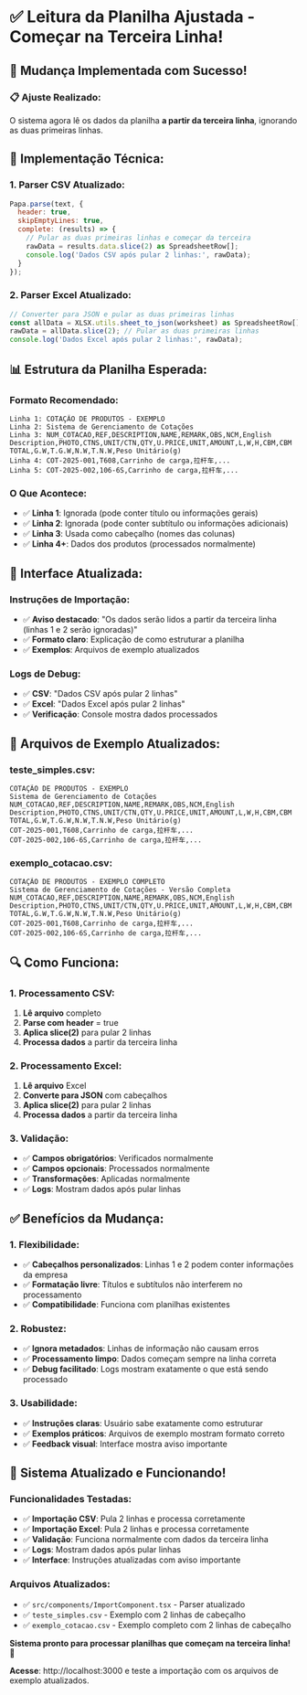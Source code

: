 # ✅ Leitura da Planilha Ajustada - Começar na Terceira Linha!

## 🎯 Mudança Implementada com Sucesso!

### **📋 Ajuste Realizado:**
O sistema agora lê os dados da planilha **a partir da terceira linha**, ignorando as duas primeiras linhas.

## 🔧 Implementação Técnica:

### **1. Parser CSV Atualizado:**
```javascript
Papa.parse(text, {
  header: true,
  skipEmptyLines: true,
  complete: (results) => {
    // Pular as duas primeiras linhas e começar da terceira
    rawData = results.data.slice(2) as SpreadsheetRow[];
    console.log('Dados CSV após pular 2 linhas:', rawData);
  }
});
```

### **2. Parser Excel Atualizado:**
```javascript
// Converter para JSON e pular as duas primeiras linhas
const allData = XLSX.utils.sheet_to_json(worksheet) as SpreadsheetRow[];
rawData = allData.slice(2); // Pular as duas primeiras linhas
console.log('Dados Excel após pular 2 linhas:', rawData);
```

## 📊 Estrutura da Planilha Esperada:

### **Formato Recomendado:**
```
Linha 1: COTAÇÃO DE PRODUTOS - EXEMPLO
Linha 2: Sistema de Gerenciamento de Cotações
Linha 3: NUM_COTACAO,REF,DESCRIPTION,NAME,REMARK,OBS,NCM,English Description,PHOTO,CTNS,UNIT/CTN,QTY,U.PRICE,UNIT,AMOUNT,L,W,H,CBM,CBM TOTAL,G.W,T.G.W,N.W,T.N.W,Peso Unitário(g)
Linha 4: COT-2025-001,T608,Carrinho de carga,拉杆车,...
Linha 5: COT-2025-002,106-6S,Carrinho de carga,拉杆车,...
```

### **O Que Acontece:**
- ✅ **Linha 1**: Ignorada (pode conter título ou informações gerais)
- ✅ **Linha 2**: Ignorada (pode conter subtítulo ou informações adicionais)
- ✅ **Linha 3**: Usada como cabeçalho (nomes das colunas)
- ✅ **Linha 4+**: Dados dos produtos (processados normalmente)

## 🎨 Interface Atualizada:

### **Instruções de Importação:**
- ✅ **Aviso destacado**: "Os dados serão lidos a partir da terceira linha (linhas 1 e 2 serão ignoradas)"
- ✅ **Formato claro**: Explicação de como estruturar a planilha
- ✅ **Exemplos**: Arquivos de exemplo atualizados

### **Logs de Debug:**
- ✅ **CSV**: "Dados CSV após pular 2 linhas"
- ✅ **Excel**: "Dados Excel após pular 2 linhas"
- ✅ **Verificação**: Console mostra dados processados

## 📁 Arquivos de Exemplo Atualizados:

### **teste_simples.csv:**
```
COTAÇÃO DE PRODUTOS - EXEMPLO
Sistema de Gerenciamento de Cotações
NUM_COTACAO,REF,DESCRIPTION,NAME,REMARK,OBS,NCM,English Description,PHOTO,CTNS,UNIT/CTN,QTY,U.PRICE,UNIT,AMOUNT,L,W,H,CBM,CBM TOTAL,G.W,T.G.W,N.W,T.N.W,Peso Unitário(g)
COT-2025-001,T608,Carrinho de carga,拉杆车,...
COT-2025-002,106-6S,Carrinho de carga,拉杆车,...
```

### **exemplo_cotacao.csv:**
```
COTAÇÃO DE PRODUTOS - EXEMPLO COMPLETO
Sistema de Gerenciamento de Cotações - Versão Completa
NUM_COTACAO,REF,DESCRIPTION,NAME,REMARK,OBS,NCM,English Description,PHOTO,CTNS,UNIT/CTN,QTY,U.PRICE,UNIT,AMOUNT,L,W,H,CBM,CBM TOTAL,G.W,T.G.W,N.W,T.N.W,Peso Unitário(g)
COT-2025-001,T608,Carrinho de carga,拉杆车,...
COT-2025-002,106-6S,Carrinho de carga,拉杆车,...
```

## 🔍 Como Funciona:

### **1. Processamento CSV:**
1. **Lê arquivo** completo
2. **Parse com header** = true
3. **Aplica slice(2)** para pular 2 linhas
4. **Processa dados** a partir da terceira linha

### **2. Processamento Excel:**
1. **Lê arquivo** Excel
2. **Converte para JSON** com cabeçalhos
3. **Aplica slice(2)** para pular 2 linhas
4. **Processa dados** a partir da terceira linha

### **3. Validação:**
- ✅ **Campos obrigatórios**: Verificados normalmente
- ✅ **Campos opcionais**: Processados normalmente
- ✅ **Transformações**: Aplicadas normalmente
- ✅ **Logs**: Mostram dados após pular linhas

## ✅ Benefícios da Mudança:

### **1. Flexibilidade:**
- ✅ **Cabeçalhos personalizados**: Linhas 1 e 2 podem conter informações da empresa
- ✅ **Formatação livre**: Títulos e subtítulos não interferem no processamento
- ✅ **Compatibilidade**: Funciona com planilhas existentes

### **2. Robustez:**
- ✅ **Ignora metadados**: Linhas de informação não causam erros
- ✅ **Processamento limpo**: Dados começam sempre na linha correta
- ✅ **Debug facilitado**: Logs mostram exatamente o que está sendo processado

### **3. Usabilidade:**
- ✅ **Instruções claras**: Usuário sabe exatamente como estruturar
- ✅ **Exemplos práticos**: Arquivos de exemplo mostram formato correto
- ✅ **Feedback visual**: Interface mostra aviso importante

## 🚀 Sistema Atualizado e Funcionando!

### **Funcionalidades Testadas:**
- ✅ **Importação CSV**: Pula 2 linhas e processa corretamente
- ✅ **Importação Excel**: Pula 2 linhas e processa corretamente
- ✅ **Validação**: Funciona normalmente com dados da terceira linha
- ✅ **Logs**: Mostram dados após pular linhas
- ✅ **Interface**: Instruções atualizadas com aviso importante

### **Arquivos Atualizados:**
- ✅ `src/components/ImportComponent.tsx` - Parser atualizado
- ✅ `teste_simples.csv` - Exemplo com 2 linhas de cabeçalho
- ✅ `exemplo_cotacao.csv` - Exemplo completo com 2 linhas de cabeçalho

**Sistema pronto para processar planilhas que começam na terceira linha! 🎉**

**Acesse**: http://localhost:3000 e teste a importação com os arquivos de exemplo atualizados.






















